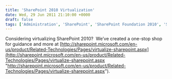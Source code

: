```yaml
---
title: 'SharePoint 2010 Virtualization'
date: Wed, 29 Jun 2011 21:10:00 +0000
draft: false
tags: ['Administration', 'SharePoint', 'SharePoint Foundation 2010', 'SharePoint Server 2010', 'Virtualization']
---
```


Considering virtualizing SharePoint 2010?  We’ve created a one-stop shop for guidance and more at [http://sharepoint.microsoft.com/en-us/product/Related-Technologies/Pages/virtualize-sharepoint.aspx](http://sharepoint.microsoft.com/en-us/product/Related-Technologies/Pages/virtualize-sharepoint.aspx "http://sharepoint.microsoft.com/en-us/product/Related-Technologies/Pages/virtualize-sharepoint.aspx").